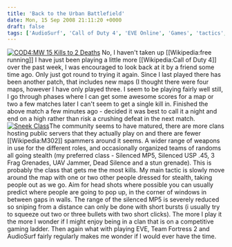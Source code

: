```yaml
---
title: 'Back to the Urban Battlefield'
date: Mon, 15 Sep 2008 21:11:20 +0000
draft: false
tags: ['AudioSurf', 'Call of Duty 4', 'EVE Online', 'Games', 'tactics', 'Team Fortress 2']
---
```


[![](/uploads/2008/09/cod4-15kills2deaths-broadcast-300x187.png "COD4:MW 15 Kills to 2 Deaths")](/uploads/2008/09/cod4-15kills2deaths-broadcast.png) No, I haven't taken up \[\[Wikipedia:free running\]\] I have just been playing a little more \[\[Wikipedia:Call of Duty 4\]\] over the past week, I was encouraged to look back at it by a friend some time ago. Only just got round to trying it again. Since I last played there has been another patch, that includes new maps (I thought there were four maps, however I have only played three. I seem to be playing fairly well still, I go through phases where I can get some awesome scores for a map or two a few matches later I can't seem to get a single kill in. Finished the above match a few minutes ago - decided it was best to call it a night and end on a high rather than risk a crushing defeat in the next match. [![](/uploads/2008/09/sneekclass-233x300.png "Sneek Class")](/uploads/2008/09/sneekclass.png)The community seems to have matured, there are more clans hosting public servers that they actually play on and there are fewer \[\[Wikipedia:M302\]\] spammers around it seems. A wider range of weapons in use for the different roles, and occasionally organized teams of randoms all going stealth (my preferred class - Silenced MP5, Silenced USP .45, 3 Frag Grenades, UAV Jammer, Dead Silence and a stun grenade). This is probably the class that gets me the most kills. My main tactic is slowly move around the map with one or two other people dressed for stealth, taking people out as we go. Aim for head shots where possible you can usually predict where people are going to pop up, in the corner of windows in between gaps in walls. The range of the silenced MP5 is severely reduced so sniping from a distance can only be done with short bursts (i usually try to squeeze out two or three bullets with two short clicks). The more I play it the more I wonder if I might enjoy being in a clan that is on a competitive gaming ladder. Then again what with playing EVE, Team Fortress 2 and AudioSurf fairly regularly makes me wonder if I would ever have the time.